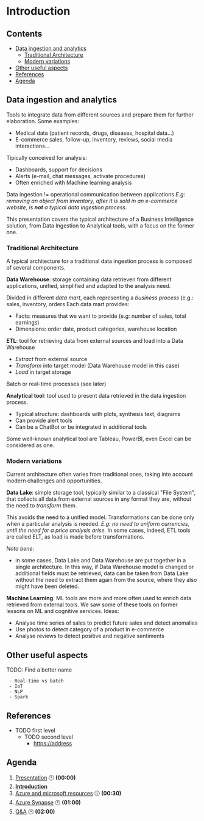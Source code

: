 # Introduction  <!-- omit in TOC -->

## Contents <!-- omit in TOC -->

- [Data ingestion and analytics](#data-ingestion-and-analytics)
  - [Traditional Architecture](#traditional-architecture)
  - [Modern variations](#modern-variations)
- [Other useful aspects](#other-useful-aspects)
- [References](#references)
- [Agenda](#agenda)

## Data ingestion and analytics

Tools to integrate data from different sources and prepare them for further elaboration. Some examples:
- Medical data (patient records, drugs, diseases, hospital data...) 
- E-commerce sales, follow-up, inventory, reviews, social media interactions...

Tipically conceived for analysis:
- Dashboards, support for decisions
- Alerts (e-mail, chat messages, activate procedures)
- Often enriched with Machine learning analysis 

Data ingestion != operational communication between applications
*E.g: removing an object from inventory, after it is sold in an e-commerce website, is **not** a typical data ingestion process*.

This presentation covers the typical architecture of a Business Intelligence solution, from Data Ingestion to Analytical tools, with a focus on the former one.

### Traditional Architecture

A typical architecture for a traditional data ingestion process is composed of several components.

**Data Warehouse**: storage containing data retrieven from different applications, unified, simplified and adapted to the analysis need.

Divided in different *data mart*, each representing a *business process* (e.g.: sales, inventory, orders Each data mart provides:
- Facts: measures that we want to provide (e.g: number of sales, total earnings)
- Dimensions: order date, product categories, warehouse location

**ETL**: tool for retrieving data from external sources and load into a Data Warehouse
- *Extract* from external source
- *Transform* into target model (Data Warehouse model in this case)
- *Load* in target storage

Batch or real-time processes (see later)

**Analytical tool**: tool used to present data retrieved in the data ingestion process.
- Typical structure: dashboards with plots, synthesis text, diagrams
- Can provide alert tools
- Can be a ChatBot or be integrated in additional tools

Some well-known analytical tool are Tableau, PowerBI, even Excel can be considered as one.

### Modern variations

Current architecture often varies from traditional ones, taking into account modern challenges and opportunities.

**Data Lake**: simple storage tool, typically similar to a classical "File System", that collects all data from external sources in any format they are, without the need to *transform* them. 

This avoids the need to a unified model. Transformations can be done only when a particular analysis is needed. *E.g: no need to uniform currencies, until the need for a price analysis arise.*
In some cases, indeed, ETL tools are called ELT, as load is made before transformations.

*Nota bene*: 
- in some cases, Data Lake and Data Warehouse are put together in a single architecture.
In this way, if Data Warehouse model is changed or additional fields must be retrieved, data can be taken from Data Lake without the need to extract them again from the source, where they also might have been deleted.

**Machine Learning**: ML tools are more and more often used to enrich data retrieved from external tools.
We saw some of these tools on former lessons on ML and cognitive services.
Ideas:
- Analyse time series of sales to predict future sales and detect anomalies
- Use photos to detect category of a product in e-commerce
- Analyse reviews to detect positive and negative sentiments

## Other useful aspects
TODO: Find a better name

     - Real-time vs batch
     - IoT
     - NLP
     - Spark

## References
- TODO first level
  - TODO second level
      - [https://address](https://address)


## Agenda

1. [Presentation](01.presentation.md) :clock12: **(00:00)**
2. **[Introduction](02.introduction.md)**
3. [Azure and microsoft resources](03.azure-cognitive-services.md) :clock1230: **(00:30)**
4. [Azure Synapse](04.tgbot-go.md) :clock1: **(01:00)**
5. [Q&A](08.q&a.md) :clock2: **(02:00)**